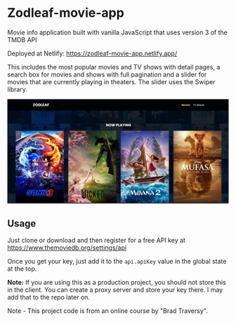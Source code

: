 # Zodleaf-movie-app
Movie info application built with vanilla JavaScript that uses version 3 of the TMDB API

Deployed at Netlify: https://zodleaf-movie-app.netlify.app/

This includes the most popular movies and TV shows with detail pages, a search box for movies and shows with full pagination and a slider for movies that are currently playing in theaters. The slider uses the Swiper library.

![image alt](https://github.com/skongonda/Zodleaf-movie-app/blob/fe28cfdca887ca31fc87f9309b5a37d6593d3182/images/screen.jpg)


## Usage

Just clone or download and then register for a free API key at https://www.themoviedb.org/settings/api

Once you get your key, just add it to the `api.apiKey` value in the global state at the top.

**Note:** If you are using this as a production project, you should not store this in the client. You can create a proxy server and store your key there. I may add that to the repo later on.


Note - This project code is from an online course by "Brad Traversy". 
